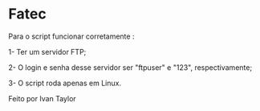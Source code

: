 # Fatec
Para o script funcionar corretamente :

1- Ter um servidor FTP;

2- O login e senha desse servidor ser "ftpuser" e "123", respectivamente;

3- O script roda apenas em Linux.



Feito por Ivan Taylor
